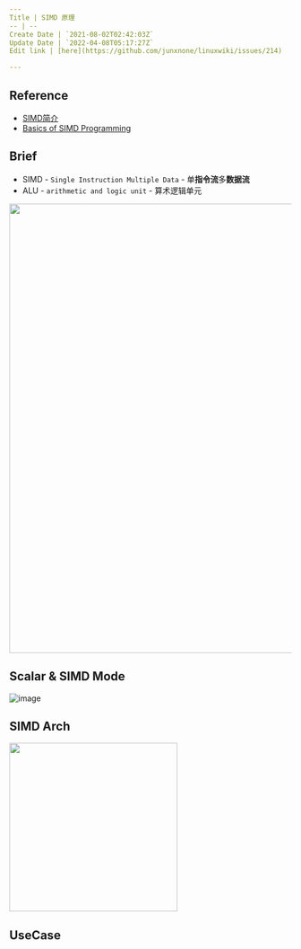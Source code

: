 ```yaml
---
Title | SIMD 原理
-- | --
Create Date | `2021-08-02T02:42:03Z`
Update Date | `2022-04-08T05:17:27Z`
Edit link | [here](https://github.com/junxnone/linuxwiki/issues/214)

---
```

## Reference
- [SIMD简介](https://zhuanlan.zhihu.com/p/55327037)
- [Basics of SIMD Programming](http://ftp.cvut.cz/kernel/people/geoff/cell/ps3-linux-docs/CellProgrammingTutorial/BasicsOfSIMDProgramming.html)

## Brief
- SIMD - `Single Instruction Multiple Data` - 单**指令流**多**数据流**
- ALU - `arithmetic and logic unit` - 算术逻辑单元

<img width=800 src="https://user-images.githubusercontent.com/2216970/162369549-ca1fb468-98b8-449b-91f8-66afd8cc66f0.png">


## Scalar & SIMD Mode

![image](https://user-images.githubusercontent.com/2216970/127825807-b8bbd56d-3d97-4f94-95bd-32c7eca5b1e8.png)

## SIMD Arch
<img width=300 src="https://user-images.githubusercontent.com/2216970/127798065-e41ca06b-46db-4833-ba38-a2f7723ed21a.png">

## UseCase

